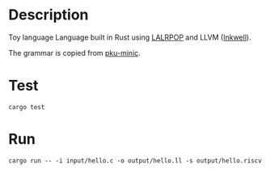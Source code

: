 # Description

Toy language Language built in Rust using [LALRPOP](https://crates.io/crates/lalrpop) and LLVM ([Inkwell](https://crates.io/crates/inkwell)).

The grammar is copied from [pku-minic](https://pku-minic.github.io/online-doc/#/misc-app-ref/sysy-spec).

# Test
```
cargo test
```

# Run
```
cargo run -- -i input/hello.c -o output/hello.ll -s output/hello.riscv
```


